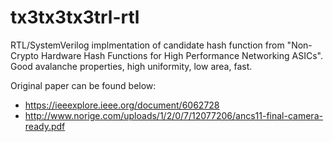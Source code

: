 # tx3tx3tx3trl-rtl
RTL/SystemVerilog implmentation of candidate hash function from "Non-Crypto Hardware Hash Functions for High Performance Networking ASICs". Good avalanche properties, high uniformity, low area, fast. 

Original paper can be found below:
* https://ieeexplore.ieee.org/document/6062728
* http://www.norige.com/uploads/1/2/0/7/12077206/ancs11-final-camera-ready.pdf
